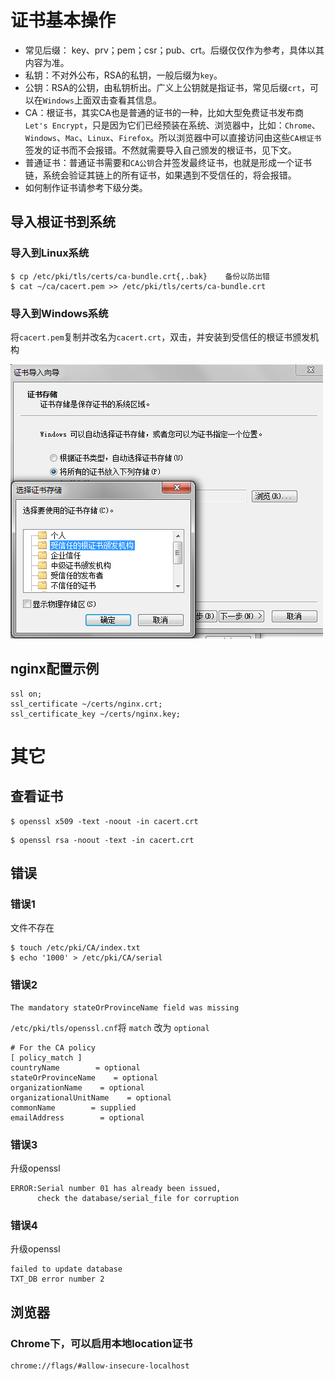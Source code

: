 # 证书基本操作

- 常见后缀： key、prv；pem；csr；pub、crt。后缀仅仅作为参考，具体以其内容为准。
- 私钥：不对外公布，RSA的私钥，一般后缀为`key`。
- 公钥：RSA的公钥，由私钥析出。广义上公钥就是指证书，常见后缀`crt`，可以在`Windows`上面双击查看其信息。
- CA：根证书，其实CA也是普通的证书的一种，比如大型免费证书发布商 `Let's Encrypt`，只是因为它们已经预装在系统、浏览器中，比如：`Chrome`、`Windows`、`Mac`、`Linux`、`Firefox`。所以浏览器中可以直接访问由这些`CA根证书`签发的证书而不会报错。不然就需要导入自己颁发的根证书，见下文。
- 普通证书：普通证书需要和`CA公钥`合并签发最终证书，也就是形成一个证书链，系统会验证其链上的所有证书，如果遇到不受信任的，将会报错。
- 如何制作证书请参考下级分类。


## 导入根证书到系统

### 导入到Linux系统
```
$ cp /etc/pki/tls/certs/ca-bundle.crt{,.bak}    备份以防出错
$ cat ~/ca/cacert.pem >> /etc/pki/tls/certs/ca-bundle.crt
```
### 导入到Windows系统
将`cacert.pem`复制并改名为`cacert.crt`，双击，并安装到受信任的根证书颁发机构

![](/assets/ie_certificate_pathpng.png)



## nginx配置示例
```
ssl on;
ssl_certificate ~/certs/nginx.crt;
ssl_certificate_key ~/certs/nginx.key;
```

# 其它

## 查看证书

```
$ openssl x509 -text -noout -in cacert.crt
```

```
$ openssl rsa -noout -text -in cacert.crt
```

## 错误

### 错误1
文件不存在
```
$ touch /etc/pki/CA/index.txt
$ echo '1000' > /etc/pki/CA/serial
```

### 错误2
```
The mandatory stateOrProvinceName field was missing
```
`/etc/pki/tls/openssl.cnf`将 `match` 改为 `optional`
```
# For the CA policy
[ policy_match ]
countryName        = optional 
stateOrProvinceName    = optional
organizationName    = optional
organizationalUnitName    = optional
commonName        = supplied
emailAddress        = optional
```

### 错误3
升级openssl

```
ERROR:Serial number 01 has already been issued,
      check the database/serial_file for corruption
```
### 错误4
升级openssl
```
failed to update database
TXT_DB error number 2
```


## 浏览器

### Chrome下，可以启用本地location证书
```
chrome://flags/#allow-insecure-localhost
```